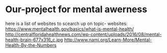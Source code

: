 # Our-project for mental awerness
here is a list of websites to scearch up on topic-
websites:
https://www.mentalhealth.gov/basics/what-is-mental-health/
http://centralfloridahealthnews.com/wp-content/uploads/2016/08/mental-health-brain-677x316_c.jpg
http://www.nami.org/Learn-More/Mental-Health-By-the-Numbers

